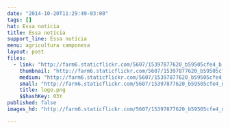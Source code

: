 ```yaml
---
date: "2014-10-20T11:29:49-03:00"
tags: []
hat: Essa notícia
title: Essa notícia
support_line: Essa notícia
menu: agricultura camponesa
layout: post
files:
  - link: "http://farm6.staticflickr.com/5607/15397877620_b59505cfe4_b.jpg"
    thumbnail: "http://farm6.staticflickr.com/5607/15397877620_b59505cfe4_t.jpg"
    medium: "http://farm6.staticflickr.com/5607/15397877620_b59505cfe4_z.jpg"
    small: "http://farm6.staticflickr.com/5607/15397877620_b59505cfe4_n.jpg"
    title: logo.png
    $$hashKey: 03Y
published: false
images_hd: "http://farm6.staticflickr.com/5607/15397877620_b59505cfe4_n.jpg"

---
```

